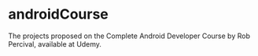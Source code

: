 # androidCourse
The projects proposed on the Complete Android Developer Course by Rob Percival, available at Udemy.
